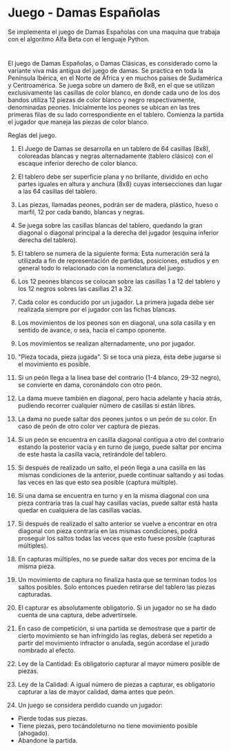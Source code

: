 # Juego - Damas Españolas

Se implementa el juego de Damas Españolas con una maquina que trabaja con el algoritmo Alfa Beta con el lenguaje Python. 
#
El juego de Damas Españolas, o Damas Clásicas, es considerado como la variante viva más antigua
del juego de damas. Se practica en toda la Península Ibérica, en el Norte de África y en muchos
países de Sudamérica y Centroamérica. Se juega sobre un damero de 8x8, en el que se utilizan
exclusivamente las casillas de color blanco, en donde cada uno de los dos bandos utiliza 12 piezas
de color blanco y negro respectivamente, denominadas peones. Inicialmente los peones se ubican
en las tres primeras filas de su lado correspondiente en el tablero. Comienza la partida el jugador
que maneja las piezas de color blanco.


Reglas del juego.

1) El Juego de Damas se desarrolla en un tablero de 64 casillas (8x8), coloreadas blancas y negras
alternadamente (tablero clásico) con el escaque inferior derecho de color blanco.
2) El tablero debe ser superficie plana y no brillante, dividido en ocho partes iguales en altura y
anchura (8x8) cuyas intersecciones dan lugar a las 64 casillas del tablero.
3) Las piezas, llamadas peones, podrán ser de madera, plástico, hueso o marfil, 12 por cada bando,
blancas y negras.

4) Se juega sobre las casillas blancas del tablero, quedando la gran diagonal o diagonal principal a
la derecha del jugador (esquina inferior derecha del tablero).
5) El tablero se numera de la siguiente forma: Esta numeración será la utilizada a fin de
representación de partidas, posiciones, estudios y en general todo lo relacionado con la
nomenclatura del juego.
6) Los 12 peones blancos se colocan sobre las casillas 1 a 12 del tablero y los 12 negros sobres las
casillas 21 a 32.
7) Cada color es conducido por un jugador. La primera jugada debe ser realizada siempre por el
jugador con las fichas blancas.
8) Los movimientos de los peones son en diagonal, una sola casilla y en sentido de avance, o sea,
hacia el campo oponente.
9) Los movimientos se realizan alternadamente, uno por jugador.
10) "Pieza tocada, pieza jugada". Si se toca una pieza, ésta debe jugarse si el movimiento es posible.
11) Si un peón llega a la línea base del contrario (1-4 blanco, 29-32 negro), se convierte en dama,
coronándolo con otro peón.
12) La dama mueve también en diagonal, pero hacia adelante y hacia atrás, pudiendo recorrer
cualquier número de casillas si están libres.
13) La dama no puede saltar dos peones juntos o un peón de su color. En caso de peón de otro color
ver captura de piezas.
14) Si un peón se encuentra en casilla diagonal contigua a otro del contrario estando la posterior
vacía y en turno de juego, puede saltar por encima de este hasta la casilla vacía, retirándole del
tablero.
15) Si después de realizado un salto, el peón llega a una casilla en las mismas condiciones de la
anterior, puede continuar saltando y así todas las veces en las que esto sea posible (captura
múltiple).
16) Si una dama se encuentra en turno y en la misma diagonal con una pieza contraria tras la cual
hay casillas vacías, puede saltar está hasta quedar en cualquiera de las casillas vacías.
17) Si después de realizado el salto anterior se vuelve a encontrar en otra diagonal con pieza
contraria en las mismas condiciones, podrá proseguir los saltos todas las veces que esto fuese
posible (capturas múltiples).
18) En capturas múltiples, no se puede saltar dos veces por encima de la misma pieza.
19) Un movimiento de captura no finaliza hasta que se terminan todos los saltos posibles. Solo
entonces pueden retirarse del tablero las piezas capturadas.
20) El capturar es absolutamente obligatorio. Si un jugador no se ha dado cuenta de una captura,
debe advertírsele.
21) En caso de competición, si una partida se demostrase que a partir de cierto movimiento se han
infringido las reglas, deberá ser repetido a partir del movimiento infractor o anulada, según acordase
el jurado nombrado al efecto.

22) Ley de la Cantidad: Es obligatorio capturar al mayor número posible de piezas.
23) Ley de la Calidad: A igual número de piezas a capturar, es obligatorio capturar a las de mayor
calidad, dama antes que peón.
24) Un juego se considera perdido cuando un jugador:
* Pierde todas sus piezas.
* Tiene piezas, pero tocándoleturno no tiene movimiento posible (ahogado).
* Abandone la partida.

#



